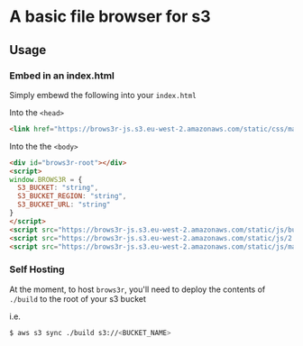 # A basic file browser for s3

## Usage

### Embed in an index.html

Simply embewd the following into your `index.html`

Into the `<head>`

```html
<link href="https://brows3r-js.s3.eu-west-2.amazonaws.com/static/css/main.chunk.css" rel="stylesheet">
```

Into the the `<body>`

```html
<div id="brows3r-root"></div>
<script>
window.BROWS3R = {
  S3_BUCKET: "string",
  S3_BUCKET_REGION: "string",
  S3_BUCKET_URL: "string"
}
</script>
<script src="https://brows3r-js.s3.eu-west-2.amazonaws.com/static/js/bundle.js"></script>
<script src="https://brows3r-js.s3.eu-west-2.amazonaws.com/static/js/2.chunk.js"></script>
<script src="https://brows3r-js.s3.eu-west-2.amazonaws.com/static/js/main.chunk.js"></script>
```

### Self Hosting

At the moment, to host `brows3r`, you'll need to deploy the contents of `./build` to the root of your s3 bucket

i.e.
```sh
$ aws s3 sync ./build s3://<BUCKET_NAME>
